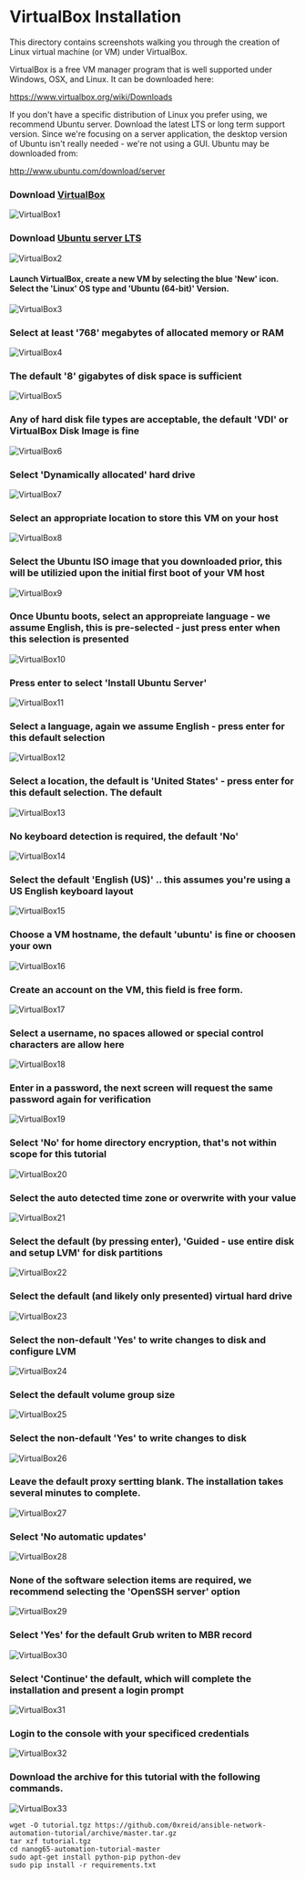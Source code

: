 # VirtualBox Installation

This directory contains screenshots walking you through the creation of Linux virtual machine (or VM) under VirtualBox.

VirtualBox is a free VM manager program that is well supported under Windows, OSX, and Linux. It can be downloaded here:

https://www.virtualbox.org/wiki/Downloads

If you don't have a specific distribution of Linux you prefer using, we recommend Ubuntu server. Download the latest LTS or long term support version. Since we're focusing on a server application, the desktop version of Ubuntu isn't really needed - we're not using a GUI. Ubuntu may be downloaded from:

http://www.ubuntu.com/download/server

### Download [VirtualBox](https://www.virtualbox.org/wiki/Downloads)
![VirtualBox1](/VMinstall/virtualbox1.png?raw=true)

### Download [Ubuntu server LTS](http://www.ubuntu.com/download/server)
![VirtualBox2](/VMinstall/virtualbox2.png?raw=true)

#### Launch VirtualBox, create a new VM by selecting the blue 'New' icon. Select the 'Linux' OS type and 'Ubuntu (64-bit)' Version.
![VirtualBox3](/VMinstall/virtualbox3.png?raw=true)

### Select at least '768' megabytes of allocated memory or RAM
![VirtualBox4](/VMinstall/virtualbox4.png?raw=true)

### The default '8' gigabytes of disk space is sufficient
![VirtualBox5](/VMinstall/virtualbox5.png?raw=true)

### Any of hard disk file types are acceptable, the default 'VDI' or VirtualBox Disk Image is fine
![VirtualBox6](/VMinstall/virtualbox6.png?raw=true)

### Select 'Dynamically allocated' hard drive
![VirtualBox7](/VMinstall/virtualbox7.png?raw=true)

### Select an appropriate location to store this VM on your host
![VirtualBox8](/VMinstall/virtualbox8.png?raw=true)

### Select the Ubuntu ISO image that you downloaded prior, this will be utilizied upon the initial first boot of your VM host
![VirtualBox9](/VMinstall/virtualbox9.png?raw=true)

### Once Ubuntu boots, select an appropreiate language - we assume English, this is pre-selected - just press enter when this selection is presented
![VirtualBox10](/VMinstall/virtualbox10.png?raw=true)

### Press enter to select 'Install Ubuntu Server'
![VirtualBox11](/VMinstall/virtualbox11.png?raw=true)

### Select a language, again we assume English - press enter for this default selection
![VirtualBox12](/VMinstall/virtualbox12.png?raw=true)

### Select a location, the default is 'United States' - press enter for this default selection. The default
![VirtualBox13](/VMinstall/virtualbox13.png?raw=true)

### No keyboard detection is required, the default 'No'
![VirtualBox14](/VMinstall/virtualbox14.png?raw=true)

### Select the default 'English (US)' .. this assumes you're using a US English keyboard layout
![VirtualBox15](/VMinstall/virtualbox15.png?raw=true)

### Choose a VM hostname, the default 'ubuntu' is fine or choosen your own
![VirtualBox16](/VMinstall/virtualbox16.png?raw=true)

### Create an account on the VM, this field is free form.
![VirtualBox17](/VMinstall/virtualbox17.png?raw=true)

### Select a username, no spaces allowed or special control characters are allow here
![VirtualBox18](/VMinstall/virtualbox18.png?raw=true)

### Enter in a password, the next screen will request the same password again for verification
![VirtualBox19](/VMinstall/virtualbox19.png?raw=true)

### Select 'No' for home directory encryption, that's not within scope for this tutorial
![VirtualBox20](/VMinstall/virtualbox20.png?raw=true)

### Select the auto detected time zone or overwrite with your value
![VirtualBox21](/VMinstall/virtualbox21.png?raw=true)

### Select the default (by pressing enter), 'Guided - use entire disk and setup LVM' for disk partitions
![VirtualBox22](/VMinstall/virtualbox22.png?raw=true)

### Select the default (and likely only presented) virtual hard drive
![VirtualBox23](/VMinstall/virtualbox23.png?raw=true)

### Select the non-default 'Yes' to write changes to disk and configure LVM
![VirtualBox24](/VMinstall/virtualbox24.png?raw=true)

### Select the default volume group size
![VirtualBox25](/VMinstall/virtualbox25.png?raw=true)

### Select the non-default 'Yes' to write changes to disk
![VirtualBox26](/VMinstall/virtualbox26.png?raw=true)

### Leave the default proxy sertting blank. The installation takes several minutes to complete.
![VirtualBox27](/VMinstall/virtualbox27.png?raw=true)

### Select 'No automatic updates'
![VirtualBox28](/VMinstall/virtualbox28.png?raw=true)

### None of the software selection items are required, we recommend selecting the 'OpenSSH server' option
![VirtualBox29](/VMinstall/virtualbox29.png?raw=true)

### Select 'Yes' for the default Grub writen to MBR record
![VirtualBox30](/VMinstall/virtualbox30.png?raw=true)

### Select 'Continue' the default, which will complete the installation and present a login prompt
![VirtualBox31](/VMinstall/virtualbox31.png?raw=true)

### Login to the console with your specificed credentials
![VirtualBox32](/VMinstall/virtualbox32.png?raw=true)

### Download the archive for this tutorial with the following commands.
![VirtualBox33](/VMinstall/virtualbox33.png?raw=true)
```
wget -O tutorial.tgz https://github.com/0xreid/ansible-network-automation-tutorial/archive/master.tar.gz
tar xzf tutorial.tgz
cd nanog65-automation-tutorial-master
sudo apt-get install python-pip python-dev
sudo pip install -r requirements.txt
```
